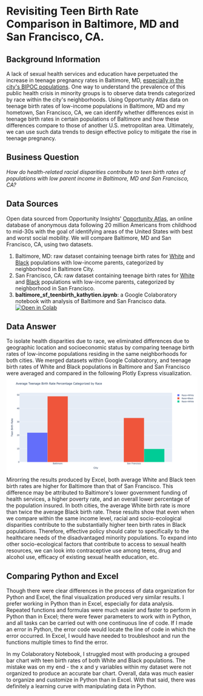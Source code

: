 # Revisiting Teen Birth Rate Comparison in Baltimore, MD and San Francisco, CA. 
## Background Information 
A lack of sexual health services and education have perpetuated the increase in teenage pregnancy rates in Baltimore, MD, [especially in the city's BIPOC populations](https://health.baltimorecity.gov/node/170). One way to understand the prevalence of this public health crisis in minority groups is to observe data trends categorized by race within the city's neighborhoods. Using Opportunity Atlas data on teenage birth rates of low-income populations in Baltimore, MD and my hometown, San Francisco, CA, we can identify whether differences exist in teenage birth rates in certain populations of Baltimore and how these differences compare to those of another U.S. metropolitan area. Ultimately, we can use such data trends to design effective policy to mitigate the rise in teenage pregnancy. 
## Business Question 
_How do health-related racial disparities contribute to teen birth rates of populations with low parent income in Baltimore, MD and San Francisco, CA?_
## Data Sources
Open data sourced from Opportunity Insights' [Opportunity Atlas](https://opportunityinsights.org/data/?geographic_level=0&topic=0&paper_id=1652#resource-listing), an online database of anonymous data following 20 million Americans from childhood to mid-30s with the goal of identifying areas of the United States with best and worst social mobility. We will compare Baltimore, MD and San Francisco, CA, using two datasets.
1. Baltimore, MD: raw dataset containing teenage birth rates for [White](sf-teenbirth-w.csv) and [Black](sf-teenbirth-b.csv) populations with low-income parents, categorized by neighborhood in Baltimore City.
1. San Francisco, CA: raw dataset containing teenage birth rates for [White](balt-teenbirth-w1.csv) and [Black](balt-teenbirth-b.csv) populations with low-income parents, categorized by neighborhood in San Francisco. 
1. **baltimore_sf_teenbirth_kathytien.ipynb**: a Google Colaboratory notebook with analysis of Baltimore and San Francisco data. [![Open in Colab](https://colab.research.google.com/assets/colab-badge.svg)](https://colab.research.google.com/drive/1GX7iNPCCsjkClFRIeE0Mq4gzh6z7852N?usp=sharing)
## Data Answer 
To isolate health disparities due to race, we eliminated differences due to geographic location and socioeconomic status by comparing teenage birth rates of low-income populations residing in the same neighborhoods for both cities. We merged datasets within Google Colaboratory, and teenage birth rates of White and Black populations in Baltimore and San Francisco were averaged and compared in the following Plotly Express visualization. 
![Alt text](px_bargraph.png) 
Mirorring the results produced by Excel, both average White and Black teen birth rates are higher for Baltimore than that of San Francisco. This difference may be attributed to Baltimore's lower government funding of health services, a higher poverty rate, and an overall lower percentage of the population insured. In both cities, the average White birth rate is more than twice the average Black birth rate. These results show that even when we compare within the same income level, racial and socio-ecological disparities contribute to the substantially higher teen birth rates in Black populations. Therefore, effective policy should cater to specifically to the healthcare needs of the disadvantaged minority populations. To expand into other socio-ecological factors that contribute to access to sexual health resources, we can look into contraceptive use among teens, drug and alcohol use, efficacy of existing sexual health education, etc.
## Comparing Python and Excel 
Though there were clear differences in the process of data organization for Python and Excel, the final visualization produced very similar results. I prefer working in Python than in Excel, especially for data analysis. Repeated functions and formulas were much easier and faster to perform in Python than in Excel; there were fewer parameters to work with in Python, and all tasks can be carried out with one continuous line of code. If I made an error in Python, the error code would locate the line of code in which the error occurred. In Excel, I would have needed to troubleshoot and run the functions multiple times to find the error. 

In my Colaboratory Notebook, I struggled most with producing a grouped bar chart with teen birth rates of both White and Black populations. The mistake was on my end - the x and y variables within my dataset were not organized to produce an accurate bar chart. Overall, data was much easier to organize and customize in Python than in Excel. With that said, there was definitely a learning curve with manipulating data in Python.
